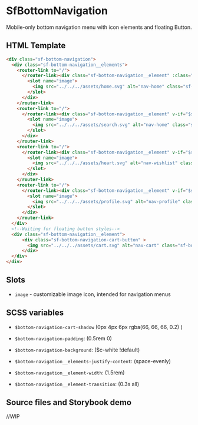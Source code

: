 # SfBottomNavigation

Mobile-only bottom navigation menu with icon elements and floating Button.

## HTML Template

```html
<div class="sf-bottom-navigation">
  <div class="sf-bottom-navigation__elements">
    <router-link to="/">
      </router-link><div class="sf-bottom-navigation__element" :class="{ 'active': true }" v-if="$slots.image">
        <slot name="image">
          <img src="../../../assets/home.svg" alt="nav-home" class="sf-bottom-navigation-element-img"/>
        </slot>
      </div>
    </router-link>
    <router-link to="/">
      </router-link><div class="sf-bottom-navigation__element" v-if="$slots.image">
        <slot name="image">
          <img src="../../../assets/search.svg" alt="nav-home" class="sf-bottom-navigation-element-img" />
        </slot>
      </div>
    </router-link>
    <router-link to="/">
      </router-link><div class="sf-bottom-navigation__element" v-if="$slots.image">
        <slot name="image">
          <img src="../../../assets/heart.svg" alt="nav-wishlist" class="sf-bottom-navigation-element-img"/>
        </slot>
      </div>
    </router-link>
    <router-link to="/">
      </router-link><div class="sf-bottom-navigation__element" v-if="$slots.image">
        <slot name="image">
          <img src="../../../assets/profile.svg" alt="nav-profile" class="sf-bottom-navigation-element-img"/>
        </slot>
      </div>
    </router-link>
  </div>
  <!--Waiting for floating button styles-->
  <div class="sf-bottom-navigation__element">
      <div class="sf-bottom-navigation-cart-button" >
        <img src="../../../assets/cart.svg" alt="nav-cart" class="sf-bottom-navigation-element-img"/>
      </div>
  </div>
</div>
```

## Slots

- `image` - customizable image icon, intended for navigation menus

## SCSS variables

- `$bottom-navigation-cart-shadow` (0px 4px 6px rgba(66, 66, 66, 0.2) )
- `$bottom-navigation-padding`: (0.5rem 0)
- `$bottom-navigation-background`: (\$c-white !default)

- `$bottom-navigation__elements-justify-content`: (space-evenly)

- `$bottom-navigation__element-width`: (1.5rem)
- `$bottom-navigation__element-transition`: (0.3s all)

## Source files and Storybook demo

//WIP
